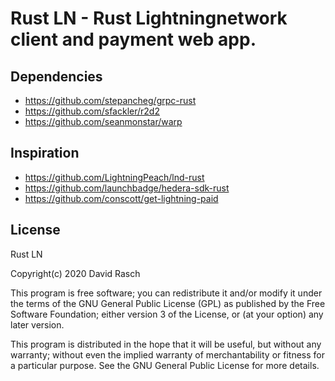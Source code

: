 # Rust LN - Rust Lightningnetwork client and payment web app.

## Dependencies

* https://github.com/stepancheg/grpc-rust
* https://github.com/sfackler/r2d2
* https://github.com/seanmonstar/warp

## Inspiration

* https://github.com/LightningPeach/lnd-rust
* https://github.com/launchbadge/hedera-sdk-rust
* https://github.com/conscott/get-lightning-paid

## License

Rust LN

Copyright(c) 2020 David Rasch

This program is free software; you can redistribute it and/or modify it under the terms of the GNU General Public License (GPL) as published by the Free Software Foundation; either version 3 of the License, or (at your option) any later version.

This program is distributed in the hope that it will be useful, but without any warranty; without even the implied warranty of merchantability or fitness for a particular purpose. See the GNU General Public License for more details.
